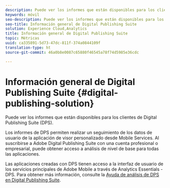 ```yaml
---
description: Puede ver los informes que están disponibles para los clientes de Digital Publishing Suite (DPS).
keywords: móvil
seo-description: Puede ver los informes que están disponibles para los clientes de Digital Publishing Suite (DPS).
seo-title: Información general de Digital Publishing Suite
solution: Experience Cloud,Analytics
title: Información general de Digital Publishing Suite
topic: Métricas
uuid: ca335891-5d73-47dc-811f-374a0844109f
translation-type: ht
source-git-commit: 46a0b8e0087c65880f46545a78f74d5985e36cdc

---
```



# Información general de Digital Publishing Suite {#digital-publishing-solution}

Puede ver los informes que están disponibles para los clientes de Digital Publishing Suite (DPS).

Los informes de DPS permiten realizar un seguimiento de los datos de usuario de la aplicación de visor personalizado desde Mobile Services. Al suscribirse a Adobe Digital Publishing Suite con una cuenta profesional o empresarial, puede obtener acceso a análisis de nivel de base para todas las aplicaciones.

Las aplicaciones creadas con DPS tienen acceso a la interfaz de usuario de los servicios principales de Adobe Mobile a través de Analytics Essentials - DPS. Para obtener más información, consulte la [Ayuda de análisis de DPS en Digital Publishing Suite](https://helpx.adobe.com/es/digital-publishing-suite/help/omniture-analytics.html).
